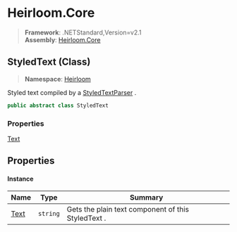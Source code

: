 # Heirloom.Core

> **Framework**: .NETStandard,Version=v2.1  
> **Assembly**: [Heirloom.Core][0]

## StyledText (Class)

> **Namespace**: [Heirloom][0]

Styled text compiled by a [StyledTextParser][1] .

```cs
public abstract class StyledText
```

### Properties

[Text][2]

## Properties

#### Instance

| Name      | Type     | Summary                                            |
|-----------|----------|----------------------------------------------------|
| [Text][2] | `string` | Gets the plain text component of this StyledText . |

[0]: ../../Heirloom.Core.md
[1]: StyledTextParser.md
[2]: StyledText/Text.md
